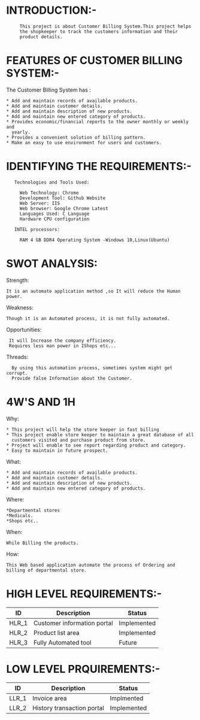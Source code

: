 # INTRODUCTION:-

         This project is about Customer Billing System.This project helps
         the shopkeeper to track the customers information and their
         product details.

# FEATURES OF CUSTOMER BILLING SYSTEM:-

 The Customer Billing System has :

    * Add and maintain records of available products.
    * Add and maintain customer details.
    * Add and maintain description of new products.
    * Add and maintain new entered category of products.
    * Provides economic/financial reports to the owner monthly or weekly and
      yearly.
    * Provides a convenient solution of billing pattern.
    * Make an easy to use environment for users and customers.

# IDENTIFYING THE REQUIREMENTS:-

       Technologies and Tools Used:

         Web Technology: Chrome
         Development Tool: Github Website
         Web Server: IIS
         Web browser: Google Chrome Latest
         Languages Used: C Language
         Hardware CPU configuration

       INTEL processors:
   
         RAM 4 GB DDR4 Operating System -Windows 10,Linux(Ubuntu)

# SWOT ANALYSIS:

   Strength:

    It is an automate application method ,so It will reduce the Human power.

   Weakness:

    Though it is an Automated process, it is not fully automated.

   Opportunities:

     It will Increase the company efficiency.
     Requires less man power in IShops etc...

   Threads:

      By using this automation process, sometimes system might get corrupt.
      Provide false Information about the Customer.

# 4W'S AND 1H

Why:

    * This project will help the store keeper in fast billing
    * This project enable store keeper to maintain a great database of all
      customers visited and purchase product from store.
    * Project will enable to see report regarding product and category.
    * Easy to maintain in future prospect.

What:

    * Add and maintain records of available products.
    * Add and maintain customer details.
    * Add and maintain description of new products.
    * Add and maintain new entered category of products.

Where:

    *Departmental stores
    *Medicals.
    *Shops etc..

When:

    While Billing the products.

How:

    This Web based application automate the process of Ordering and billing of departmental store.

# HIGH LEVEL REQUIREMENTS:-

|ID|Description|Status|
|---|------|---|
|HLR_1|Customer information portal|Implemented|
|HLR_2|Product list area|Implemented|
|HLR_3|Fully Automated tool|Future|

# LOW LEVEL PRQUIREMENTS:-

|ID|Description|Status|
|--|------|---|
|LLR_1|Invoice area|Implmented|
|LLR_2|History transaction portal|Implemented|

